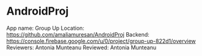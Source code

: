 # AndroidProj

App name: Group Up
Location:  https://github.com/amaliamuresan/AndroidProj
Backend: https://console.firebase.google.com/u/0/project/group-up-822d1/overview
Reviewers: Antonia Munteanu
Reviewed: Antonia Munteanu
